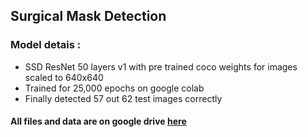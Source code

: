 ## Surgical Mask Detection

### Model detais :
- SSD ResNet 50 layers v1 with pre trained coco weights for images scaled to 640x640
- Trained for 25,000 epochs on google colab
- Finally detected 57 out 62 test images correctly

#### All files and data are on google drive [here](https://drive.google.com/drive/folders/1z3EfLn-8LhTuetHeaAMXFMnnEHuoQfq0?usp=sharing)
